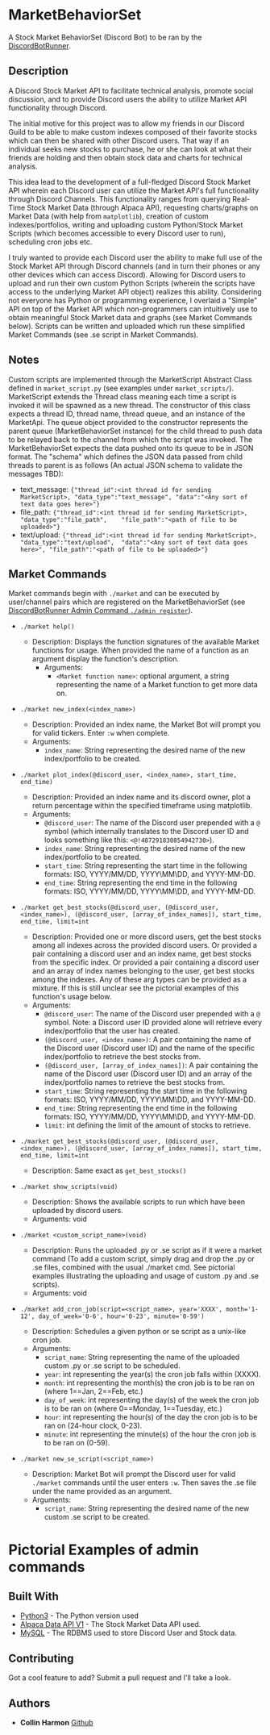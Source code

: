 # MarketBehaviorSet

A Stock Market BehaviorSet (Discord Bot) to be ran by the [DiscordBotRunner](https://github.com/collinharmon/DiscordBotRunner).

## Description

A Discord Stock Market API to facilitate technical analysis, promote social discussion, and to provide Discord users the ability to utilize Market API functionality through Discord.

The initial motive for this project was to allow my friends in our Discord Guild to be able to make custom indexes composed of their favorite stocks which can then be shared with other Discord users. That way if an individual seeks new stocks to purchase, he or she can look at what their friends are holding and then obtain stock data and charts for technical analysis. 

This idea lead to the development of a full-fledged Discord Stock Market API wherein each Discord user can utilize the Market API's full functionality through Discord Channels. This functionality ranges from querying Real-Time Stock Market Data (through Alpaca API), requesting charts/graphs on Market Data (with help from `matplotlib`), creation of custom indexes/portfolios, writing and uploading custom Python/Stock Market Scripts (which becomes accessible to every Discord user to run), scheduling cron jobs etc. 

I truly wanted to provide each Discord user the ability to make full use of the Stock Market API through Discord channels (and in turn their phones or any other devices which can access Discord). Allowing for Discord users to upload and run their own custom Python Scripts (wherein the scripts have access to the underlying Market API object) realizes this ability. Considering not everyone has Python or programming experience, I overlaid a "Simple" API on top of the Market API which non-programmers can intuitively use to obtain meaningful Stock Market data and graphs (see Market Commands below). Scripts can be written and uploaded which run these simplified Market Commands (see .se script in Market Commands).

## Notes

Custom scripts are implemented through the MarketScript Abstract Class defined in `market_script.py` (see examples under `market_scripts/`). MarketScript extends the Thread class meaning each time a script is invoked it will be spawned as a new thread. The constructor of this class expects a thread ID, thread name, thread queue, and an instance of the MarketApi. The queue object provided to the constructor represents the parent queue (MarketBehaviorSet instance) for the child thread to push data to be relayed back to the channel from which the script was invoked. The MarketBehaviorSet expects the data pushed onto its queue to be in JSON format. The "schema" which defines the JSON data passed from child threads to parent is as follows (An actual JSON schema to validate the messages TBD):

*	text_message: `{"thread_id":<int thread id for sending MarketScript>, "data_type":"text_message", "data":"<Any sort of text data goes here>"}`
*	file_path:    `{"thread_id":<int thread id for sending MarketScript>, "data_type":"file_path",    "file_path":"<path of file to be uploaded>"}`
*	text/upload:  `{"thread_id":<int thread id for sending MarketScript>, "data_type":"text/upload",  "data":"<Any sort of text data goes here>", "file_path":"<path of file to be uploaded>"}`

## Market Commands

Market commands begin with `./market` and can be executed by user/channel pairs which are registered on the MarketBehaviorSet (see [DiscordBotRunner Admin Command `./admin register`](https://github.com/collinharmon/DiscordBotRunner#admin-commands)).

* `./market help()`
  * Description: Displays the function signatures of the available Market functions for usage. When provided the name of a function as an argument display the function's description.
	* Arguments:   
		*	`<Market function name>`: optional argument, a string representing the name of a Market function to get more data on.

* `./market new_index(<index_name>)`
	* Description: Provided an index name, the Market Bot will prompt you for valid tickers. Enter `:w` when complete.
	* Arguments:   
		*	`index_name`: String representing the desired name of the new index/portfolio to be created.

* `./market plot_index(@discord_user, <index_name>, start_time, end_time)`
	* Description: Provided an index name and its discord owner, plot a return percentage within the specified timeframe using matplotlib.
	* Arguments:   
		*	`@discord_user`: The name of the Discord user prepended with a `@` symbol (which internally translates to the Discord user ID and looks something like this: `<@!487291830854942730>`).
		*	`index_name`:    String representing the desired name of the new index/portfolio to be created.
		*	`start_time`:    String representing the start time in the following formats: ISO, YYYY/MM/DD, YYYY\MM\DD, and YYYY-MM-DD.
		*	`end_time`:      String representing the end time in the following formats: ISO, YYYY/MM/DD, YYYY\MM\DD, and YYYY-MM-DD.

* `./market get_best_stocks(@discord_user, (@discord_user, <index_name>), (@discord_user, [array_of_index_names]), start_time, end_time, limit=int`
	* Description: Provided one or more discord users, get the best stocks among all indexes across the provided discord users. Or provided a pair containing a discord user and an index name, get best stocks from the specific index. Or provided a pair containing a discord user and an array of index names belonging to the user, get best stocks among the indexes. Any of these arg types can be provided as a mixture. If this is still unclear see the pictorial examples of this function's usage below.
	* Arguments:   
		*	`@discord_user`:                           The name of the Discord user prepended with a `@` symbol. Note: a Discord user ID provided alone will retrieve every index/portfolio that the user has created.
		* `(@discord_user, <index_name>)`:           A pair containing the name of the Discord user (Discord user ID) and the name of the specific index/portfolio to retrieve the best stocks from.
		* `(@discord_user, [array_of_index_names])`: A pair containing the name of the Discord user (Discord user ID) and an array of the index/portfolio names to retrieve the best stocks from.
		*	`start_time`:                              String representing the start time in the following formats: ISO, YYYY/MM/DD, YYYY\MM\DD, and YYYY-MM-DD.
		*	`end_time`:                                String representing the end time in the following formats: ISO, YYYY/MM/DD, YYYY\MM\DD, and YYYY-MM-DD.
		*	`limit`:                                   int defining the limit of the amount of stocks to retrieve.

* `./market get_best_stocks(@discord_user, (@discord_user, <index_name>), (@discord_user, [array_of_index_names]), start_time, end_time, limit=int`
	* Description: Same exact as `get_best_stocks()`

* `./market show_scripts(void)`
	* Description:  Shows the available scripts to run which have been uploaded by discord users.
	* Arguments:    void

* `./market <custom_script_name>(void)`
	* Description: Runs the uploaded .py or .se script as if it were a market command (To add a custom script, simply drag and drop the .py or .se files, combined with the usual ./market cmd. See pictorial examples illustrating the uploading and usage of custom .py and .se scripts).
	* Arguments:   void

* `./market add_cron_job(script=<script_name>, year='XXXX', month='1-12', day_of_week='0-6', hour='0-23', minute='0-59')`
	* Description: Schedules a given python or se script as a unix-like cron job.
	* Arguments:   
		*	`script_name`: String representing the name of the uploaded custom .py or .se script to be scheduled.
		*	`year`:        int representing the year(s) the cron job falls within (XXXX).
		*	`month`:       int representing the month(s) the cron job is to be ran on (where 1==Jan, 2==Feb, etc.)
		*	`day_of_week`: int representing the day(s) of the week the cron job is to be ran on (where 0==Monday, 1==Tuesday, etc.)
		*	`hour`:        int representing the hour(s) of the day the cron job is to be ran on (24-hour clock, 0-23).
		*	`minute`:      int representing the minute(s) of the hour the cron job is to be ran on (0-59).

* `./market new_se_script(<script_name>)`
	* Description: Market Bot will prompt the Discord user for valid `./market` commands until the user enters `:w`. Then saves the .se file under the name provided as an argument.
	* Arguments:   
		*	`script_name`: String representing the desired name of the new custom .se script to be created.

# Pictorial Examples of admin commands


## Built With

* [Python3](https://www.python.org/) - The Python version used
* [Alpaca Data API V1](https://alpaca.markets/docs/api-documentation/api-v2/market-data/alpaca-data-api-v1/) - The Stock Market Data API used.
* [MySQL](https://www.mysql.com/) - The RDBMS used to store Discord User and Stock data.

## Contributing

Got a cool feature to add? Submit a pull request and I'll take a look.

## Authors

* **Collin Harmon** [Github](https://github.com/CollinHarmon)
